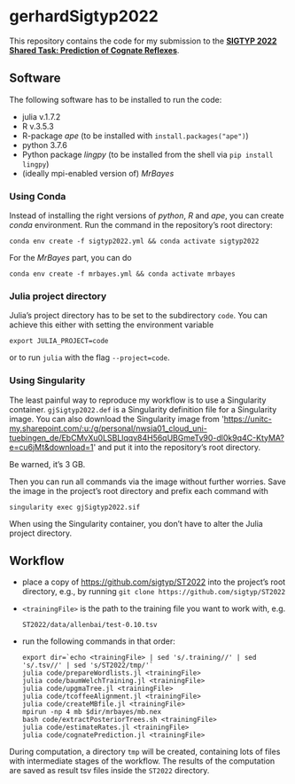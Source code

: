 # gerhardSigtyp2022



This repository contains the code for my submission to the [**SIGTYP 2022 Shared Task: Prediction of Cognate Reflexes**](https://github.com/sigtyp/ST2022). 

## Software

The following software has to be installed to run the code:

- julia v.1.7.2
- R v.3.5.3 
- R-package *ape* (to be installed with `install.packages("ape")`)
- python 3.7.6
- Python package *lingpy* (to be installed from the shell via `pip install lingpy`)
- (ideally mpi-enabled version of) *MrBayes* 

### Using Conda

Instead of installing the right versions of *python*, *R* and *ape*, you can create *conda* environment. Run the command in the repository’s root directory:

`conda env create -f sigtyp2022.yml && conda activate sigtyp2022`

For the *MrBayes* part, you can do

`conda env create -f mrbayes.yml && conda activate mrbayes`

### Julia project directory

Julia’s project directory has to be set to the subdirectory `code`. You can achieve this either with setting the environment variable

`export JULIA_PROJECT=code`

or to run `julia` with the flag `--project=code`.

### Using Singularity

The least painful way to reproduce my workflow is to use a Singularity container. `gjSigtyp2022.def` is a Singularity definition file for a Singularity image. You can also download the Singularity image from 'https://unitc-my.sharepoint.com/:u:/g/personal/nwsja01_cloud_uni-tuebingen_de/EbCMvXu0LSBLlqqv84H56qUBGmeTv90-dl0k9q4C-KtyMA?e=cu6jMt&download=1' and put it into the repository’s root directory.

Be warned, it’s 3 GB.

Then you can run all commands via the image without further worries. Save the image in the project’s root directory and prefix each command with

`singularity exec gjSigtyp2022.sif`

When using the Singularity container, you don’t have to alter the Julia project directory.



## Workflow

- place a copy of https://github.com/sigtyp/ST2022 into the project’s root directory, e.g., by running
  `git clone https://github.com/sigtyp/ST2022`

- `<trainingFile>` is the path to the training file you want to work with, e.g. 

  `ST2022/data/allenbai/test-0.10.tsv`

- run the following commands in that order:

  ```shell
  export dir=`echo <trainingFile> | sed 's/.training//' | sed 's/.tsv//' | sed 's/ST2022/tmp/'` 
  julia code/prepareWordlists.jl <trainingFile>
  julia code/baumWelchTraining.jl <trainingFile>
  julia code/upgmaTree.jl <trainingFile>
  julia code/tcoffeeAlignment.jl <trainingFile>
  julia code/createMBfile.jl <trainingFile>
  mpirun -np 4 mb $dir/mrbayes/mb.nex
  bash code/extractPosteriorTrees.sh <trainingFile>
  julia code/estimateRates.jl <trainingFile>
  julia code/cognatePrediction.jl <trainingFile>
  ```

  

During computation, a directory `tmp` will be created, containing lots of files with intermediate stages of the workflow. The results of the computation are saved as result tsv files inside the `ST2022` directory.
